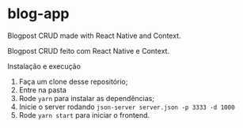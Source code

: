 # blog-app
Blogpost  CRUD made with React Native and Context.

Blogpost CRUD feito com React Native e Context.

Instalação e execução

1. Faça um clone desse repositório;
2. Entre na pasta
3. Rode `yarn` para instalar as dependências;
4. Inicie o server rodando `json-server server.json -p 3333 -d 1000`
5. Rode `yarn start` para iniciar o frontend.
